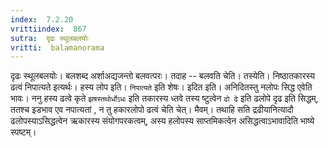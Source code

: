 ```yaml
---
index:  7.2.20
vrittiindex:  867
sutra:  दृढः स्थूलबलयोः
vritti:  balamanorama 
---
```


दृढः स्थूलबलयोः। बलशब्द अर्शाअद्यजन्तो बलवत्परः। तदाह -- बलवति चेति। तस्येति। निष्ठातकारस्य ढत्वं निपात्यते इत्यर्थः। हस्य लोप इति। `निपात्यते` इति शेषः। इदित इति। अनिदितस्तु नलोपः सिद्ध एवेति भावः। ननु हस्य ढत्वे कृते `झषस्तथोर्धोऽधः` इति तकारस्य ध्तवे तस्य ष्टुत्वेन `ढो ढे` इति ढलोपे दृढ इति सिद्धम्, ततश्च इडभाव एव नपात्यतां , न तु हकारलोपो ढत्वं चेति चेत्। मैवम्। तथाहि सति द्रढीयानित्यादौ ढलोपस्याऽसिद्धत्वेन ऋकारस्य संयोगपरकत्वम्, अस्य हलोपस्य साप्तमिकत्वेन असिद्धत्वाऽभावादिति भाष्ये स्पष्टम्। 

